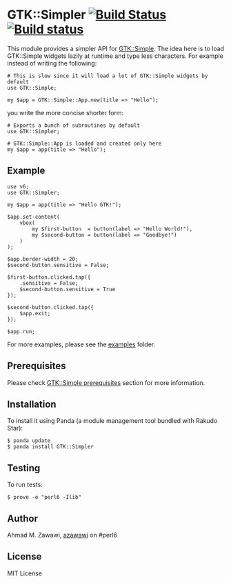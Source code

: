 # GTK::Simpler [![Build Status](https://travis-ci.org/azawawi/perl6-gtk-simpler.svg?branch=master)](https://travis-ci.org/azawawi/perl6-gtk-simpler) [![Build status](https://ci.appveyor.com/api/projects/status/github/azawawi/perl6-gtk-simpler?svg=true)](https://ci.appveyor.com/project/azawawi/perl6-gtk-simpler/branch/master)

This module provides a simpler API for
[GTK::Simple](https://github.com/perl6/gtk-simple). The idea here is to load
GTK::Simple widgets lazily at runtime and type less characters. For example instead of
writing the following:
```Perl6
# This is slow since it will load a lot of GTK::Simple widgets by default
use GTK::Simple;

my $app = GTK::Simple::App.new(title => "Hello");
```

you write the more concise shorter form:
```Perl6
# Exports a bunch of subroutines by default
use GTK::Simpler;

# GTK::Simple::App is loaded and created only here
my $app = app(title => "Hello");
```

## Example

```Perl6
use v6;
use GTK::Simpler;

my $app = app(title => "Hello GTK!");

$app.set-content(
    vbox(
        my $first-button  = button(label => "Hello World!"),
        my $second-button = button(label => "Goodbye!")
    )
);

$app.border-width = 20;
$second-button.sensitive = False;

$first-button.clicked.tap({ 
    .sensitive = False; 
    $second-button.sensitive = True 
});

$second-button.clicked.tap({ 
    $app.exit; 
});

$app.run;
```

For more examples, please see the [examples](examples) folder.

## Prerequisites

Please check [GTK::Simple prerequisites](https://github.com/perl6/gtk-simple/blob/master/README.md#prerequisites) section for more information.

## Installation

To install it using Panda (a module management tool bundled with Rakudo Star):

```
$ panda update
$ panda install GTK::Simpler
```

## Testing

To run tests:

```
$ prove -e "perl6 -Ilib"
```

## Author

Ahmad M. Zawawi, [azawawi](https://github.com/azawawi/) on #perl6

## License

MIT License
